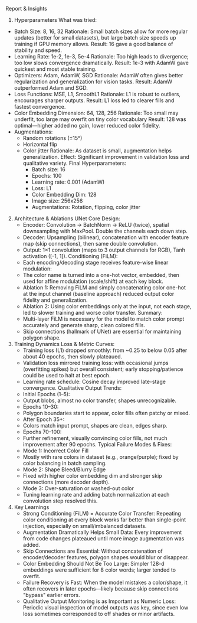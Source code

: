 ﻿Report & Insights
1. Hyperparameters
What was tried:
* Batch Size: 8, 16, 32
Rationale: Small batch sizes allow for more regular updates (better for small datasets), but large batch size speeds up training if GPU memory allows.
Result: 16 gave a good balance of stability and speed.
* Learning Rate: 1e-2, 1e-3, 5e-4
Rationale: Too high leads to divergence; too low slows convergence dramatically.
Result: 1e-3 with AdamW gave quickest and most stable training.
* Optimizers: Adam, AdamW, SGD
Rationale: AdamW often gives better regularization and generalization for vision tasks.
Result: AdamW outperformed Adam and SGD.
* Loss Functions: MSE, L1, SmoothL1
Rationale: L1 is robust to outliers, encourages sharper outputs.
Result: L1 loss led to clearer fills and fastest convergence.
* Color Embedding Dimension: 64, 128, 256
Rationale: Too small may underfit, too large may overfit on tiny color vocabulary
Result: 128 was optimal—higher added no gain, lower reduced color fidelity.
* Augmentations:
   * Random rotations (±15°)
   * Horizontal flip
   * Color jitter
Rationale: As dataset is small, augmentation helps generalization.
Effect: Significant improvement in validation loss and qualitative variety.
Final Hyperparameters:
      * Batch size: 16
      * Epochs: 100
      * Learning rate: 0.001 (AdamW)
      * Loss: L1
      * Color Embedding Dim: 128
      * Image size: 256x256
      * Augmentations: Rotation, flipping, color jitter
2. Architecture & Ablations
UNet Core Design:
      * Encoder: Convolution → BatchNorm → ReLU (twice), spatial downsampling with MaxPool. Double the channels each down step.
      * Decoder: Upsampling (bilinear), concatenation with encoder feature map (skip connections), then same double convolution.
      * Output: 1×1 convolution (maps to 3 output channels for RGB), Tanh activation ([-1, 1]).
Conditioning (FiLM):
      * Each encoding/decoding stage receives feature-wise linear modulation:
      * The color name is turned into a one-hot vector, embedded, then used for affine modulation (scale/shift) at each key block.
      * Ablation 1: Removing FiLM and simply concatenating color one-hot at the input channel (baseline approach) reduced output color fidelity and generalization.
      * Ablation 2: Using color embeddings only at the input, not each stage, led to slower training and worse color transfer.
Summary:
      * Multi-layer FiLM is necessary for the model to match color prompt accurately and generate sharp, clean colored fills.
      * Skip connections (hallmark of UNet) are essential for maintaining polygon shape.
3. Training Dynamics
Loss & Metric Curves:
      * Training loss (L1) dropped smoothly: from ~0.25 to below 0.05 after about 40 epochs, then slowly plateaued.
      * Validation loss mirrored training loss: with occasional jumps (overfitting spikes) but overall consistent; early stopping/patience could be used to halt at best epoch.
      * Learning rate schedule: Cosine decay improved late-stage convergence.
Qualitative Output Trends:
      * Initial Epochs (1–5):
      * Output blobs, almost no color transfer, shapes unrecognizable.
      * Epochs 10–30:
      * Polygon boundaries start to appear, color fills often patchy or mixed.
      * After Epoch 35+:
      * Colors match input prompt, shapes are clean, edges sharp.
      * Epochs 70–100:
      * Further refinement, visually convincing color fills, not much improvement after 90 epochs.
Typical Failure Modes & Fixes:
      * Mode 1: Incorrect Color Fill
      * Mostly with rare colors in dataset (e.g., orange/purple); fixed by color balancing in batch sampling.
      * Mode 2: Shape Bleed/Blurry Edge
      * Fixed with higher color embedding dim and stronger skip connections (more decoder depth).
      * Mode 3: Over-saturation or washed-out color
      * Tuning learning rate and adding batch normalization at each convolution step resolved this.
4. Key Learnings
      * Strong Conditioning (FiLM) = Accurate Color Transfer:
Repeating color conditioning at every block works far better than single-point injection, especially on small/imbalanced datasets.
      * Augmentation Dramatically Helps Small Data:
Every improvement from code changes plateaued until more image augmentation was added.
      * Skip Connections are Essential:
Without concatenation of encoder/decoder features, polygon shapes would blur or disappear.
      * Color Embedding Should Not Be Too Large:
Simpler 128-d embeddings were sufficient for 8 color words; larger tended to overfit.
      * Failure Recovery is Fast:
When the model mistakes a color/shape, it often recovers in later epochs—likely because skip connections "bypass" earlier errors.
      * Qualitative Output Monitoring is as Important as Numeric Loss:
Periodic visual inspection of model outputs was key, since even low loss sometimes corresponded to off shades or minor artifacts.
